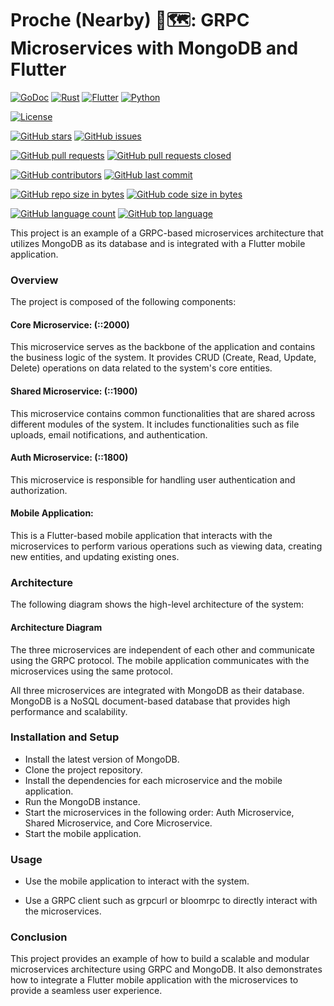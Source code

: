 # Proche (Nearby) 🧭🗺️: GRPC Microservices with MongoDB and Flutter

[//]: # ([![Coverage Status]&#40;https://coveralls.io/repos/github/quabynah-bilson/nearme/badge.svg?branch=master&#41;]&#40;https://coveralls.io/github/quabynah-bilson/nearme?branch=dev&#41;)

[//]: # ([![Go Report Card]&#40;https://goreportcard.com/badge/github.com/quabynah-bilson/nearme&#41;]&#40;https://goreportcard.com/report/github.com/quabynah-bilson/nearme&#41;)
[![GoDoc](https://godoc.org/github.com/quabynah-bilson/nearme?status.svg)](https://godoc.org/github.com/quabynah-bilson/nearme)
[![Rust](https://img.shields.io/badge/rust-%23000000.svg?style=for-the-badge&logo=rust&logoColor=white)](https://github.com/quabynah-bilson/nearme)
[![Flutter](https://img.shields.io/badge/Flutter-%2302569B.svg?style=for-the-badge&logo=Flutter&logoColor=white)](https://github.com/quabynah-bilson/nearme)
[![Python](https://img.shields.io/badge/python-3670A0?style=for-the-badge&logo=python&logoColor=ffdd54)](https://github.com/quabynah-bilson/nearme)

[![License](https://img.shields.io/badge/license-MIT-blue.svg)](https://raw.githubusercontent.com/quabynah-bilson/nearme/master/LICENSE)

[![GitHub stars](https://img.shields.io/github/stars/quabynah-bilson/nearme.svg?style=social&label=Star)](https://github.com/quabynah-bilson/nearme/stargazers)
[![GitHub issues](https://img.shields.io/github/issues/quabynah-bilson/nearme.svg)](https://github.com/quabynah-bilson/nearme/issues)

[![GitHub pull requests](https://img.shields.io/github/issues-pr/quabynah-bilson/nearme.svg)](https://github.com/quabynah-bilson/nearme/pulls)
[![GitHub pull requests closed](https://img.shields.io/github/issues-pr-closed/quabynah-bilson/nearme.svg)](https://github.com/quabynah-bilson/nearme/pulls)

[![GitHub contributors](https://img.shields.io/github/contributors/quabynah-bilson/nearme.svg)](https://github.com/quabynah-bilson/nearme/settings/access?query=filter%3Acollaborators)
[![GitHub last commit](https://img.shields.io/github/last-commit/quabynah-bilson/nearme.svg)](https://github.com/quabynah-bilson/nearme/commits/dev)

[![GitHub repo size in bytes](https://img.shields.io/github/repo-size/quabynah-bilson/nearme.svg)](https://github.com/quabynah-bilson/nearme)
[![GitHub code size in bytes](https://img.shields.io/github/languages/code-size/quabynah-bilson/nearme.svg)](https://github.com/quabynah-bilson/nearme)

[![GitHub language count](https://img.shields.io/github/languages/count/quabynah-bilson/nearme.svg)](https://github.com/quabynah-bilson/nearme)
[![GitHub top language](https://img.shields.io/github/languages/top/quabynah-bilson/nearme.svg)](https://github.com/quabynah-bilson/nearme)

This project is an example of a GRPC-based microservices architecture that utilizes MongoDB as its database and is
integrated with a Flutter mobile application.

### Overview

The project is composed of the following components:

#### Core Microservice: (::2000)
This microservice serves as the backbone of the application and contains the business logic of the
system. It provides CRUD (Create, Read, Update, Delete) operations on data related to the system's core entities.

#### Shared Microservice: (::1900)

This microservice contains common functionalities that are shared across different modules of the
system. It includes functionalities such as file uploads, email notifications, and authentication.

#### Auth Microservice: (::1800)

This microservice is responsible for handling user authentication and authorization.

#### Mobile Application:

This is a Flutter-based mobile application that interacts with the microservices to perform various
operations such as viewing data, creating new entities, and updating existing ones.

### Architecture

The following diagram shows the high-level architecture of the system:

#### Architecture Diagram

The three microservices are independent of each other and communicate using the GRPC protocol. The mobile application
communicates with the microservices using the same protocol.

All three microservices are integrated with MongoDB as their database. MongoDB is a NoSQL document-based database that
provides high performance and scalability.

### Installation and Setup

- Install the latest version of MongoDB.
- Clone the project repository.
- Install the dependencies for each microservice and the mobile application.
- Run the MongoDB instance.
- Start the microservices in the following order: Auth Microservice, Shared Microservice, and Core Microservice.
- Start the mobile application.

### Usage

- Use the mobile application to interact with the system.

- Use a GRPC client such as grpcurl or bloomrpc to directly interact with the microservices.

### Conclusion

This project provides an example of how to build a scalable and modular microservices architecture using GRPC and
MongoDB. It also demonstrates how to integrate a Flutter mobile application with the microservices to provide a seamless
user experience.

[//]: # (https://github.com/Ileriayo/markdown-badges#markdown-badges)